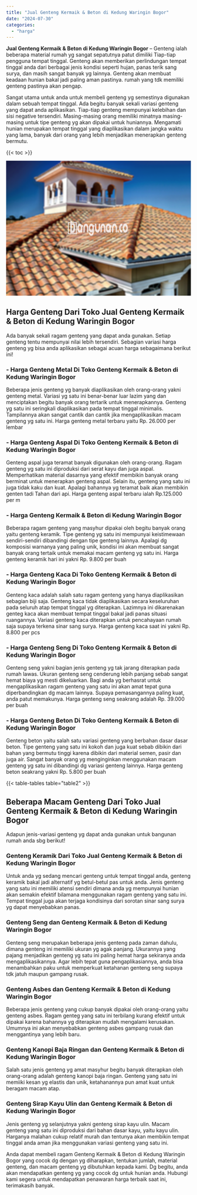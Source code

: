 ```yaml
---
title: "Jual Genteng Kermaik & Beton di Kedung Waringin Bogor"
date: "2024-07-30"
categories: 
  - "harga"
---
```


**Jual Genteng Kermaik & Beton di Kedung Waringin Bogor** – Genteng ialah beberapa material rumah yg sangat sepatutnya patut dimiliki Tiap-tiap pengguna tempat tinggal. Genteng akan memberikan perlindungan tempat tinggal anda dari berbagai jenis kondisi seperti hujan, panas terik sang surya, dan masih sangat banyak yg lainnya. Genteng akan membuat keadaan hunian bakal jadi paling aman pastinya. rumah yang tdk memiliki genteng pastinya akan pengap.

Sangat utama untuk anda untuk membeli genteng yg semestinya digunakan dalam sebuah tempat tinggal. Ada begitu banyak sekali variasi genteng yang dapat anda aplikasikan. Tiap-tiap genteng mempunyai kelebihan dan sisi negative tersendiri. Masing-masing orang memiliki minatnya masing-masing untuk tipe genteng yg akan dipakai untuk huniannya. Mengamati hunian merupakan tempat tinggal yang diaplikasikan dalam jangka waktu yang lama, banyak dari orang yang lebih menjadikan menerapkan genteng bermutu.

{{< toc >}}

![Jual Genteng Kermaik & Beton di Kedung Waringin Bogor](/images/genteng-minimalis-murah10.png)

## Harga Genteng Dari Toko Jual Genteng Kermaik & Beton di Kedung Waringin Bogor

Ada banyak sekali ragam genteng yang dapat anda gunakan. Setiap genteng tentu mempunyai nilai lebih tersendiri. Sebagian variasi harga genteng yg bisa anda aplikasikan sebagai acuan harga sebagaimana berikut ini!

### \- Harga Genteng Metal Di Toko Genteng Kermaik & Beton di Kedung Waringin Bogor

Beberapa jenis genteng yg banyak diaplikasikan oleh orang-orang yakni genteng metal. Variasi yg satu ini benar-benar luar lazim yang dan menciptakan begitu banyak orang tertarik untuk menerapkannya. Genteng yg satu ini seringkali diaplikasikan pada tempat tinggal minimalis. Tampilannya akan sangat cantik dan cantik jika mengaplikasikan macam genteng yg satu ini. Harga genteng metal terbaru yaitu Rp. 26.000 per lembar

### \- Harga Genteng Aspal Di Toko Genteng Kermaik & Beton di Kedung Waringin Bogor

Genteng aspal juga teramat banyak digunakan oleh orang-orang. Ragam genteng yg satu ini diproduksi dari serat kayu dan juga aspal. Memperhatikan material dasarnya yang efektif membikin banyak orang berminat untuk menerapkan genteng aspal. Selain itu, genteng yang satu ini juga tidak kaku dan kuat. Apalagi bahannya yg teramat baik akan membikin genten tadi Tahan dari api. Harga genteng aspal terbaru ialah Rp.125.000 per m

### \- Harga Genteng Kermaik & Beton di Kedung Waringin Bogor

Beberapa ragam genteng yang masyhur dipakai oleh begitu banyak orang yaitu genteng keramik. Tipe genteng yg satu ini mempunyai keistimewaan sendiri-sendiri dibandingi dengan tipe genteng lainnya. Apalagi dg komposisi warnanya yang paling unik, kondisi ini akan membuat sangat banyak orang tertaik untuk memakai macam genteng yg satu ini. Harga genteng keramik hari ini yakni Rp. 9.800 per buah

### \- Harga Genteng Kaca Di Toko Genteng Kermaik & Beton di Kedung Waringin Bogor

Genteng kaca adalah salah satu ragam genteng yang hanya diaplikasikan sebagian biji saja. Genteng kaca tidak diaplikasikan secara keseluruhan pada seluruh atap tempat tinggal yg diterapkan. Lazimnya ini dikarenakan genteg kaca akan membuat tempat tinggal bakal jadi panas situasi ruangannya. Variasi genteng kaca diterapkan untuk pencahayaan rumah saja supaya terkena sinar sang surya. Harga genteng kaca saat ini yakni Rp. 8.800 per pcs

### \- Harga Genteng Seng Di Toko Genteng Kermaik & Beton di Kedung Waringin Bogor

Genteng seng yakni bagian jenis genteng yg tak jarang diterapkan pada rumah lawas. Ukuran genteng seng cenderung lebih panjang sebab sangat hemat biaya yg mesti dikeluarkan. Bagi anda yg berhasrat untuk mengaplikasikan ragam genteng yang satu ini akan amat tepat guna diperbandingkan dg macam lainnya. Supaya pemasangannya paling kuat, anda patut memakunya. Harga genteng seng seakrang adalah Rp. 39.000 per buah

### \- Harga Genteng Beton Di Toko Genteng Kermaik & Beton di Kedung Waringin Bogor

Genteng beton yaitu salah satu variasi genteng yang berbahan dasar dasar beton. Tipe genteng yang satu ini kokoh dan juga kuat sebab dibikin dari bahan yang bermutu tinggi karena dibikin dari material semen, pasir dan juga air. Sangat banyak orang yg menginginkan menggunakan macam genteng yg satu ini dibandingi dg variasi genteng lainnya. Harga genteng beton seakrang yakni Rp. 5.800 per buah

{{< table-tables table="table2" >}}

## Beberapa Macam Genteng Dari Toko Jual Genteng Kermaik & Beton di Kedung Waringin Bogor

Adapun jenis-variasi genteng yg dapat anda gunakan untuk bangunan rumah anda sbg berikut!

### Genteng Keramik Dari Toko Jual Genteng Kermaik & Beton di Kedung Waringin Bogor

Untuk anda yg sedang mencari genteng untuk tempat tinggal anda, genteng keramik bakal jadi alternatif yg betul-betul pas untuk anda. Jenis genteng yang satu ini memiliki atensi sendiri dimana anda yg mempunyai hunian akan semakin efektif bilamana menggunakan ragam genteng yang satu ini. Tempat tinggal juga akan terjaga kondisinya dari sorotan sinar sang surya yg dapat menyebabkan panas.

### Genteng Seng dan Genteng Kermaik & Beton di Kedung Waringin Bogor

Genteng seng merupakan beberapa jenis genteng pada zaman dahulu, dimana genteng ini memiliki ukuran yg agak panjang. Ukurannya yang pajang menjadikan genteng yg satu ini paling hemat harga sekiranya anda mengaplikasikannya. Agar lebih tepat guna pengaplikasiannya, anda bisa menambahkan paku untuk memperkuat ketahanan genteng seng supaya tdk jatuh maupun gampang rusak.

### Genteng Asbes dan Genteng Kermaik & Beton di Kedung Waringin Bogor

Beberapa jenis genteng yang cukup banyak dipakai oleh orang-orang yaitu genteng asbes. Ragam genteg yang satu ini terbilang kurang efektif untuk dipakai karena bahannya yg diterapkan mudah mengalami kerusakan. Umumnya ini akan menyebabkan genteng asbes gampang rusak dan menggantinya yang lebih baru.

### Genteng Kanopi Baja Ringan dan Genteng Kermaik & Beton di Kedung Waringin Bogor

Salah satu jenis genteng yg amat masyhur begitu banyak diterapkan oleh orang-orang adalah genteng kanopi baja ringan. Genteng yang satu ini memiiki kesan yg elastis dan unik, ketahanannya pun amat kuat untuk beragam macam atap.

### Genteng Sirap Kayu Ulin dan Genteng Kermaik & Beton di Kedung Waringin Bogor

Jenis genteng yg selanjutnya yakni genteng sirap kayu ulin. Macam genteng yang satu ini diproduksi dari bahan dasar kayu, yaitu kayu ulin. Harganya malahan cukup relatif murah dan tentunya akan membikin tempat tinggal anda aman jika menggunakan variasi genteng yang satu ini.

Anda dapat membeli ragam Genteng Kermaik & Beton di Kedung Waringin Bogor yang cocok dg dengan yg diharapkan, tentukan jumlah, material genteng, dan macam genteng yg dibutuhkan kepada kami. Dg begitu, anda akan mendapatkan genteng yg yang cocok dg untuk hunian anda. Hubungi kami segera untuk mendapatkan penawaran harga terbaik saat ini, terimakasih banyak.
